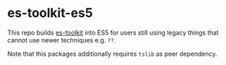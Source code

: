 # es-toolkit-es5

This repo builds [es-toolkit](https://github.com/toss/es-toolkit) into ES5 for users still using legacy things
that cannot use newer techniques e.g. `??`.

Note that this packages additionally requires `tslib` as peer dependency.
